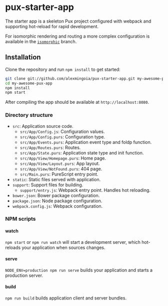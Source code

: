 # pux-starter-app

The starter app is a skeleton
Pux project configured with webpack and supporting hot-reload for rapid
development.

For isomorphic rendering and routing a more complex configuration is available in the
[`isomorphic`](https://github.com/alexmingoia/pux-starter-app/tree/isomorphic) branch.

## Installation

Clone the repository and run `npm install` to get started:

```sh
git clone git://github.com/alexmingoia/pux-starter-app.git my-awesome-pux-app
cd my-awesome-pux-app
npm install
npm start
```

After compiling the app should be available at `http://localhost:8080`.

### Directory structure

- `src`: Application source code.
  - `src/App/Config.js`: Configuration values.
  - `src/App/Config.purs`: Configuration type.
  - `src/App/Events.purs`: Application event type and foldp function.
  - `src/App/Routes.purs`: Routes.
  - `src/App/State.purs`: Application state type and init function.
  - `src/App/View/Homepage.purs`: Home page.
  - `src/App/View/Layout.purs`: App layout.
  - `src/App/View/NotFound.purs`: 404 page.
  - `src/Main.purs`: PureScript entry point.
- `static`: Static files served with application.
- `support`: Support files for building.
  - `support/entry.js`: Webpack entry point. Handles hot reloading.
- `bower.json`: Bower package configuration.
- `package.json`: Node package configuration.
- `webpack.config.js`: Webpack configuration.

### NPM scripts

#### watch

`npm start` or `npm run watch` will start a development server, which
hot-reloads your application when sources changes.

#### serve

`NODE_ENV=production npm run serve` builds your application and starts a
production server.

#### build

`npm run build` builds application client and server bundles.
